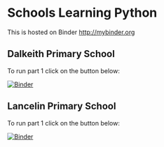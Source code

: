 # Schools Learning Python

This is hosted on Binder http://mybinder.org


## Dalkeith Primary School 

To run part 1 click on the button below:

[![Binder](https://mybinder.org/badge.svg)](https://mybinder.org/v2/gh/ICRAR/schools_learning_python.git/master?filepath=Dalkeith-Primary-School-1.ipynb)

## Lancelin Primary School 

To run part 1 click on the button below:

[![Binder](https://mybinder.org/badge.svg)](https://mybinder.org/v2/gh/ICRAR/schools_learning_python.git/master?filepath=Lancelin-Primary-School-1.ipynb)